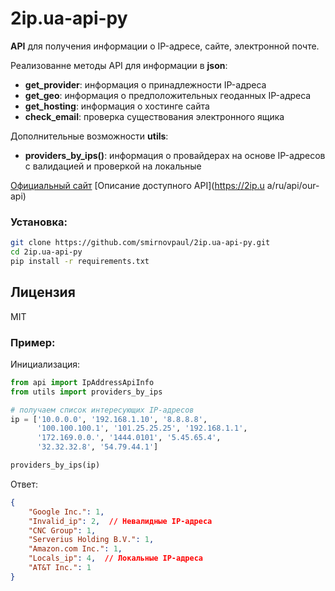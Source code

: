 # **2ip.ua-api-py**
**API** для получения информации о IP-адресе, сайте, электронной почте.

Реализованне методы API для информации в **json**:

* **get\_provider**: информация о принадлежности IP-адреса
* **get\_geo**: информация о предположительных геоданных IP-адреса
* **get\_hosting**: информация о хостинге сайта
* **check\_email**: проверка существования электронного ящика

Дополнительные возможности **utils**:
* **providers\_by\_ips()**: информация о провайдерах на основе IP-адресов с валидацией и проверкой на локальные

[Официальный сайт](https://2ip.ua/ru)
[Описание доступного API](https://2ip.u
a/ru/api/our-api)

### Установка:

```sh
git clone https://github.com/smirnovpaul/2ip.ua-api-py.git
cd 2ip.ua-api-py
pip install -r requirements.txt
```

Лицензия
----
MIT


### Пример:

Инициализация:

```python
from api import IpAddressApiInfo
from utils import providers_by_ips

# получаем список интересующих IP-адресов
ip = ['10.0.0.0', '192.168.1.10', '8.8.8.8',
      '100.100.100.1', '101.25.25.25', '192.168.1.1',
      '172.169.0.0.', '1444.0101', '5.45.65.4',
      '32.32.32.8', '54.79.44.1']

providers_by_ips(ip)
```

Ответ:
```json
{
    "Google Inc.": 1,
    "Invalid_ip": 2,  // Невалидные IP-адреса
    "CNC Group": 1,
    "Serverius Holding B.V.": 1,
    "Amazon.com Inc.": 1,
    "Locals_ip": 4,  // Локальные IP-адреса
    "AT&T Inc.": 1
}

```